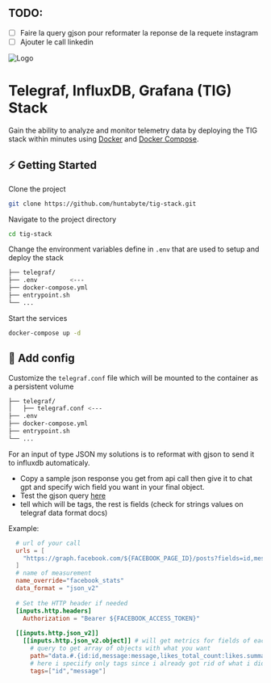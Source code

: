 ## TODO:
- [ ] Faire la query gjson pour reformater la reponse de la requete instagram
- [ ] Ajouter le call linkedin

![Logo](https://user-images.githubusercontent.com/64506580/159311466-f720a877-6c76-403a-904d-134addbd6a86.png)


# Telegraf, InfluxDB, Grafana (TIG) Stack

Gain the ability to analyze and monitor telemetry data by deploying the TIG stack within minutes using [Docker](https://docs.docker.com/engine/install/) and [Docker Compose](https://docs.docker.com/compose/install/).




## ⚡️ Getting Started

Clone the project

```bash
git clone https://github.com/huntabyte/tig-stack.git
```

Navigate to the project directory

```bash
cd tig-stack
```

Change the environment variables define in `.env` that are used to setup and deploy the stack
```bash
├── telegraf/
├── .env         <---
├── docker-compose.yml
├── entrypoint.sh
└── ...
```

Start the services
```bash
docker-compose up -d
```

## 💾 Add config
Customize the `telegraf.conf` file which will be mounted to the container as a persistent volume

```bash
├── telegraf/
│   ├── telegraf.conf <---
├── .env
├── docker-compose.yml
├── entrypoint.sh
└── ...
```

For an input of type JSON my solutions is to reformat with gjson to send it to influxdb automaticaly. 
- Copy a sample json response you get from api call then give it to chat gpt and specify wich field you want in your final object.
- Test the gjson query [here](https://gjson.dev/)
- tell which will be tags, the rest is fields (check for strings values on telegraf data format docs)

Example:
```toml
  # url of your call
  urls = [
    "https://graph.facebook.com/${FACEBOOK_PAGE_ID}/posts?fields=id,message,likes.summary(true),comments.summary(true)"
  ]
  # name of measurement
  name_override="facebook_stats"
  data_format = "json_v2"
  
  # Set the HTTP header if needed
  [inputs.http.headers]
    Authorization = "Bearer ${FACEBOOK_ACCESS_TOKEN}"
  
  [[inputs.http.json_v2]]
    [[inputs.http.json_v2.object]] # will get metrics for fields of each object of the array 
      # query to get array of objects with what you want
      path="data.#.{id:id,message:message,likes_total_count:likes.summary.total_count,comments_total_count:comments.summary.total_count}"
      # here i speciify only tags since i already got rid of what i didn't need (you could exclude things see doc)
      tags=["id","message"]
```
